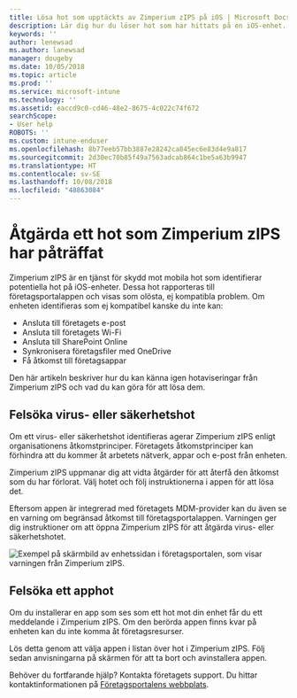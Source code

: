 ```yaml
---
title: Lösa hot som upptäckts av Zimperium zIPS på iOS | Microsoft Docs
description: Lär dig hur du löser hot som har hittats på en iOS-enhet.
keywords: ''
author: lenewsad
ms.author: lanewsad
manager: dougeby
ms.date: 10/05/2018
ms.topic: article
ms.prod: ''
ms.service: microsoft-intune
ms.technology: ''
ms.assetid: eaccd9c0-cd46-48e2-8675-4c022c74f672
searchScope:
- User help
ROBOTS: ''
ms.custom: intune-enduser
ms.openlocfilehash: 8b77eeb57bb3887e28242ca845ec6e83d4e9a817
ms.sourcegitcommit: 2d30ec70b85f49a7563adcab864c1be5a63b9947
ms.translationtype: HT
ms.contentlocale: sv-SE
ms.lasthandoff: 10/08/2018
ms.locfileid: "48863084"
---
```

# <a name="resolve-a-threat-found-by-zimperium-zips"></a>Åtgärda ett hot som Zimperium zIPS har påträffat

Zimperium zIPS är en tjänst för skydd mot mobila hot som identifierar potentiella hot på iOS-enheter. Dessa hot rapporteras till företagsportalappen och visas som olösta, ej kompatibla problem. Om enheten identifieras som ej kompatibel kanske du inte kan:

* Ansluta till företagets e-post
* Ansluta till företagets Wi-Fi
* Ansluta till SharePoint Online
* Synkronisera företagsfiler med OneDrive
* Få åtkomst till företagsappar

Den här artikeln beskriver hur du kan känna igen hotaviseringar från Zimperium zIPS och vad du kan göra för att lösa dem. 

## <a name="troubleshoot-virus-or-security-threat"></a>Felsöka virus- eller säkerhetshot  
Om ett virus- eller säkerhetshot identifieras agerar Zimperium zIPS enligt organisationens åtkomstprinciper. Företagets åtkomstprinciper kan förhindra att du kommer åt arbetets nätverk, appar och e-post från enheten.  

Zimperium zIPS uppmanar dig att vidta åtgärder för att återfå den åtkomst som du har förlorat. Välj hotet och följ instruktionerna i appen för att lösa det.

Eftersom appen är integrerad med företagets MDM-provider kan du även se en varning om begränsad åtkomst till företagsportalappen. Varningen ger dig instruktioner om att öppna Zimperium zIPS för att åtgärda virus- eller säkerhetshotet.  

  ![Exempel på skärmbild av enhetssidan i företagsportalen, som visar varningen från Zimperium zIPS.](./media/CP-lookout-virus-banner-1808.png)  
  
## <a name="troubleshoot-an-app-threat"></a>Felsöka ett apphot

Om du installerar en app som ses som ett hot mot din enhet får du ett meddelande i Zimperium zIPS. Om den berörda appen finns kvar på enheten kan du inte komma åt företagsresurser.  

Lös detta genom att välja appen i listan över hot i Zimperium zIPS. Följ sedan anvisningarna på skärmen för att ta bort och avinstallera appen.  

Behöver du fortfarande hjälp? Kontakta företagets support. Du hittar kontaktinformationen på [Företagsportalens webbplats](https://go.microsoft.com/fwlink/?linkid=2010980).   
